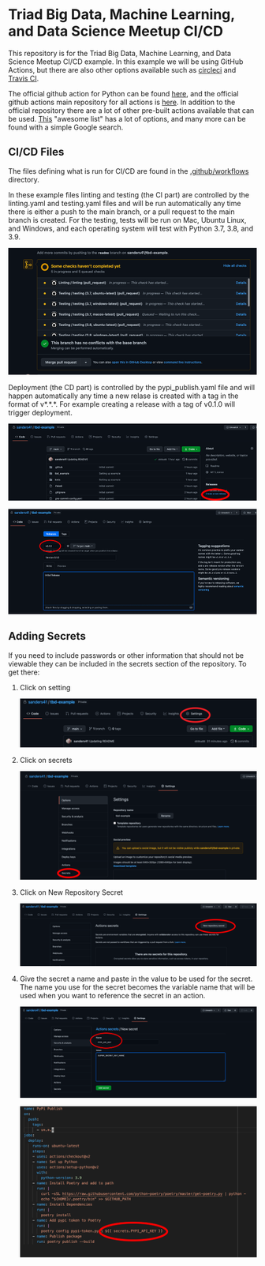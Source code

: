 # Triad Big Data, Machine Learning, and Data Science Meetup CI/CD

This repository is for the Triad Big Data, Machine Learning, and Data Science Meetup CI/CD example. In this example we will be using GitHub Actions, but there are also other options available such as [circleci](https://circleci.com/) and [Travis CI](https://travis-ci.com/).

The official github action for Python can be found [here](https://github.com/actions/setup-python), and the official github actions main repository for all actions is [here](https://github.com/actions). In addition to the official repository there are a lot of other pre-built actions available that can be used. [This](https://github.com/sdras/awesome-actions) "awesome list" has a lot of options, and many more can be found with a simple Google search.

## CI/CD Files

The files defining what is run for CI/CD are found in the [.github/workflows](https://github.com/sanders41/tbd-example/tree/main/.github/workflows) directory.

In these example files linting and testing (the CI part) are controlled by the linting.yaml and testing.yaml files and will be run automatically any time there is either a push to the main branch, or a pull request to the main branch is created. For the testing, tests will be run on Mac, Ubuntu Linux, and Windows, and each operating system will test with Python 3.7, 3.8, and 3.9.

![CI Running](https://raw.githubusercontent.com/sanders41/tbd-example/main/images/ci-running.png)

Deployment (the CD part) is controlled by the pypi_publish.yaml file and will happen automatically any time a new relase is created with a tag in the format of v\*.\*.\*. For example creating a release with a tag of v0.1.0 will trigger deployment.

![Create Release](https://raw.githubusercontent.com/sanders41/tbd-example/main/images/create-release.png)

![Tag Release](https://raw.githubusercontent.com/sanders41/tbd-example/main/images/tag.png)

## Adding Secrets

If you need to include passwords or other information that should not be viewable they can be included in the secrets section of the repository. To get there:

1. Click on setting

    ![Settings](https://raw.githubusercontent.com/sanders41/tbd-example/main/images/settings.png)

2. Click on secrets

    ![Secrets](https://raw.githubusercontent.com/sanders41/tbd-example/main/images/secrets.png)

3. Click on New Repository Secret

    ![New Repository Secret](https://raw.githubusercontent.com/sanders41/tbd-example/main/images/new-secret.png)

4. Give the secret a name and paste in the value to be used for the secret. The name you use for the secret becomes the variable name that will be used when you want to reference the secret in an action.

    ![Secret Information](https://raw.githubusercontent.com/sanders41/tbd-example/main/images/secret-info.png)

    ![Secret in YAML file](https://raw.githubusercontent.com/sanders41/tbd-example/main/images/secret-in-yaml.png)
